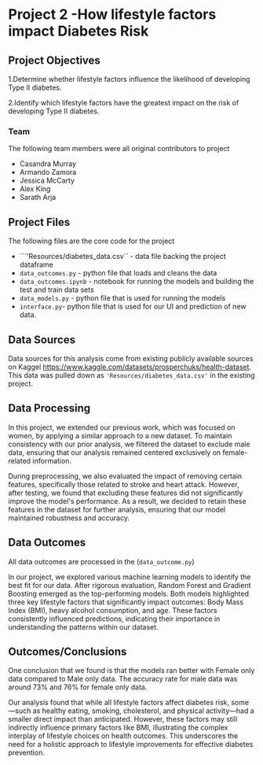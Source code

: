 # Project 2 -How lifestyle factors impact Diabetes Risk

## Project Objectives
1.Determine whether lifestyle factors influence the likelihood of developing Type II diabetes.

2.Identify which lifestyle factors have the greatest impact on the risk of developing Type II diabetes.
### Team

The following team members were all original contributors to project
- Casandra Murray
- Armando Zamora
- Jessica McCarty
- Alex King
- Sarath Arja

## Project Files
The following files are the core code for the project
- ```'Resources/diabetes_data.csv`` - data file backing the project dataframe
- ```data_outcomes.py``` - python file that loads and cleans the data 
- ```data_outcomes.ipynb``` - notebook for running the models and building the test and train data sets
- ```data_models.py``` - python file that is used for running the models 
- ```interface.py```- python file that is used for our UI and prediction of new data.

## Data Sources
Data sources for this analysis come from existing publicly available sources on Kaggel https://www.kaggle.com/datasets/prosperchuks/health-dataset.  This data was pulled down as ```'Resources/diabetes_data.csv'``` in the existing project. 


## Data Processing
In this project, we extended our previous work, which was focused on women, by applying a similar approach to a new dataset. To maintain consistency with our prior analysis, we filtered the dataset to exclude male data, ensuring that our analysis remained centered exclusively on female-related information.

During preprocessing, we also evaluated the impact of removing certain features, specifically those related to stroke and heart attack. However, after testing, we found that excluding these features did not significantly improve the model's performance. As a result, we decided to retain these features in the dataset for further analysis, ensuring that our model maintained robustness and accuracy.


## Data Outcomes
All data outcomes are processed in the (```data_outcome.py```)

In our project, we explored various machine learning models to identify the best fit for our data. After rigorous evaluation, Random Forest and Gradient Boosting emerged as the top-performing models. Both models highlighted three key lifestyle factors that significantly impact outcomes: Body Mass Index (BMI), heavy alcohol consumption, and age. These factors consistently influenced predictions, indicating their importance in understanding the patterns within our dataset.


## Outcomes/Conclusions
One conclusion that we found is that the models ran better with Female only data compared to Male only data. The accuracy rate for male data was around 73% and 76% for female only data. 

Our analysis found that while all lifestyle factors affect diabetes risk, some—such as healthy eating, smoking, cholesterol, and physical activity—had a smaller direct impact than anticipated. However, these factors may still indirectly influence primary factors like BMI, illustrating the complex interplay of lifestyle choices on health outcomes. This underscores the need for a holistic approach to lifestyle improvements for effective diabetes prevention.
